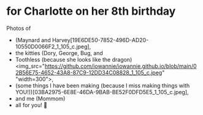 # for Charlotte on her 8th birthday

Photos of 
- (Maynard and Harvey[19E6DE50-7852-496D-AD20-10550D0066F2_1_105_c.jpeg], 
- the kitties (Dory, George, Bug, and
- Toothless (because she looks like the dragon)
  <img_src="https://github.com/iowannie/iowannie.github.io/blob/main/02B56E75-4652-43A8-87C9-12DD34C08828_1_105_c.jpeg" "width=300">, 
- (some things I have been making (because I miss making things with YOU!))[03BA2975-6E8E-46DA-9BAB-BE52F0DFD5E5_1_105_c.jpeg], 
- and me (Mommom)
- all for you! 💝
